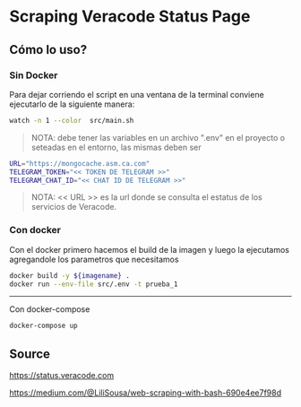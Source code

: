 # Scraping Veracode Status Page

## Cómo lo uso?

### Sin Docker

Para dejar corriendo el script en una ventana de la terminal conviene ejecutarlo de la siguiente manera:

```bash
watch -n 1 --color  src/main.sh
```

> NOTA: debe tener las variables en un archivo ".env" en el proyecto o seteadas en el entorno, las mismas deben ser

```bash
URL="https://mongocache.asm.ca.com"
TELEGRAM_TOKEN="<< TOKEN DE TELEGRAM >>"
TELEGRAM_CHAT_ID="<< CHAT ID DE TELEGRAM >>"
```

> NOTA:  \<\< URL \>\> es la url donde se consulta el estatus de los servicios de Veracode.

### Con docker

Con el docker primero hacemos el build de la imagen y luego la ejecutamos agregandole los parametros que necesitamos

```bash
docker build -y ${imagename} .
docker run --env-file src/.env -t prueba_1
```

---

Con docker-compose

```bash
docker-compose up
```

## Source

https://status.veracode.com

https://medium.com/@LiliSousa/web-scraping-with-bash-690e4ee7f98d